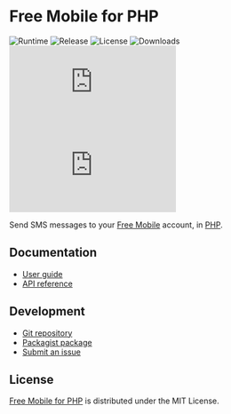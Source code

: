 # Free Mobile for PHP
![Runtime](https://badgen.net/packagist/php/cedx/free-mobile) ![Release](https://badgen.net/packagist/v/cedx/free-mobile) ![License](https://badgen.net/packagist/license/cedx/free-mobile) ![Downloads](https://badgen.net/packagist/dt/cedx/free-mobile) ![Coverage](https://badgen.net/coveralls/c/github/cedx/free-mobile.php) ![Build](https://badgen.net/github/checks/cedx/free-mobile.php)

Send SMS messages to your [Free Mobile](http://mobile.free.fr) account, in [PHP](https://www.php.net).

## Documentation
- [User guide](https://docs.belin.io/free-mobile.php)
- [API reference](https://api.belin.io/free-mobile.php)

## Development
- [Git repository](https://git.belin.io/cedx/free-mobile.php)
- [Packagist package](https://packagist.org/packages/cedx/free-mobile)
- [Submit an issue](https://git.belin.io/cedx/free-mobile.php/issues)

## License
[Free Mobile for PHP](https://docs.belin.io/free-mobile.php) is distributed under the MIT License.
